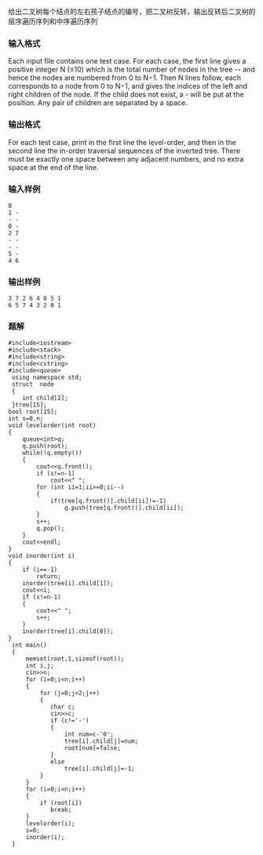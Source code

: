 给出二叉树每个结点的左右孩子结点的编号，把二叉树反转，输出反转后二叉树的层序遍历序列和中序遍历序列
### 输入格式
Each input file contains one test case. For each case, the first line gives a positive integer N (≤10) which is the total number of nodes in the tree -- and hence the nodes are numbered from 0 to N−1. Then N lines follow, each corresponds to a node from 0 to N−1, and gives the indices of the left and right children of the node. If the child does not exist, a - will be put at the position. Any pair of children are separated by a space.
### 输出格式
For each test case, print in the first line the level-order, and then in the second line the in-order traversal sequences of the inverted tree. There must be exactly one space between any adjacent numbers, and no extra space at the end of the line.
### 输入样例
```
8
1 -
- -
0 -
2 7
- -
- -
5 -
4 6
```
### 输出样例
```
3 7 2 6 4 0 5 1
6 5 7 4 3 2 0 1
```

### 题解
```
#include<iostream>
#include<stack>
#include<string>
#include<cstring>
#include<queue>
 using namespace std;
 struct  node
 {
    int child[2];
 }tree[15];
bool root[15];
int s=0,n;
void levelorder(int root)
{
    queue<int>q;
    q.push(root);
    while(!q.empty())
    {
        cout<<q.front();
        if (s!=n-1)
            cout<<" ";
        for (int ii=1;ii>=0;ii--)
        {
            if(tree[q.front()].child[ii]!=-1)
                q.push(tree[q.front()].child[ii]);
        }
        s++;
        q.pop();
    }
    cout<<endl;
}
void inorder(int i)
{
    if (i==-1)
        return;
    inorder(tree[i].child[1]);
    cout<<i;
    if (s!=n-1)
    {
        cout<<" ";
        s++;
    }
    inorder(tree[i].child[0]);
}
 int main()
 {
     memset(root,1,sizeof(root));
     int i,j;
     cin>>n;
     for (i=0;i<n;i++)
     {
         for (j=0;j<2;j++)
         {
            char c;
            cin>>c;
            if (c!='-')
            {
                int num=c-'0';
                tree[i].child[j]=num;
                root[num]=false;
            }
            else
                tree[i].child[j]=-1;
         }
     }
     for (i=0;i<n;i++)
     {
         if (root[i])
            break;
     }
     levelorder(i);
     s=0;
     inorder(i);
 }
```
